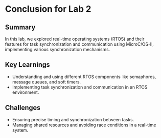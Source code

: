 # Conclusion for Lab 2

## Summary

In this lab, we explored real-time operating systems (RTOS) and their features for task synchronization and communication using MicroC/OS-II, implementing various synchronization mechanisms.

## Key Learnings

- Understanding and using different RTOS components like semaphores, message queues, and soft timers.
- Implementing task synchronization and communication in an RTOS environment.

## Challenges

- Ensuring precise timing and synchronization between tasks.
- Managing shared resources and avoiding race conditions in a real-time system.

